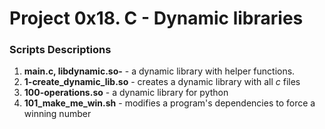 # Project 0x18. C - Dynamic libraries

### Scripts Descriptions

1. **main.c, libdynamic.so-** - a dynamic library with helper functions.
2. **1-create_dynamic_lib.so** - creates a dynamic library with all *c* files
3. **100-operations.so** - a dynamic library for python
4. **101_make_me_win.sh** - modifies a program's dependencies to force a winning number

